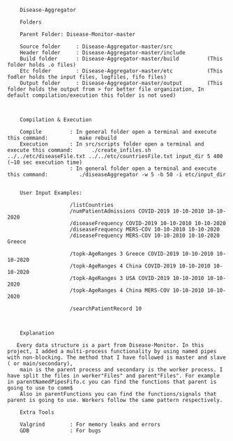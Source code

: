         Disease-Aggregator
        
        Folders

        Parent Folder: Disease-Monitor-master

        Source folder     : Disease-Aggregator-master/src
        Header folder     : Disease-Aggregator-master/include
        Build folder      : Disease-Aggregator-master/build         (This folder holds .o files)
        Etc folder        : Disease-Aggregator-master/etc           (This fodler holds the input files, logfiles, fifo files)
        Output folder     : Disease-Aggregator-master/output        (This folder holds the output from > for better file organization, In default compilation/execution this folder is not used)



        Compilation & Execution 

        Compile         : In general folder open a terminal and execute this command:          make rebuild
        Execution       : In src/scripts folder open a terminal and execute this command:      ./create_infiles.sh ../../etc/diseaseFile.txt ../../etc/countriesFile.txt input_dir 5 400           (~10 sec execution time)
                        : In general folder open a terminal and execute this command:          ./diseaseAggregator -w 5 -b 50 -i etc/input_dir


        User Input Examples:

                        /listCountries
                        /numPatientAdmissions COVID-2019 10-10-2010 10-10-2020
                        /diseaseFrequency COVID-2019 10-10-2010 10-10-2020
                        /diseaseFrequency MERS-COV 10-10-2010 10-10-2020
                        /diseaseFrequency MERS-COV 10-10-2010 10-10-2020 Greece

                        /topk-AgeRanges 3 Greece COVID-2019 10-10-2010 10-10-2020
                        /topk-AgeRanges 4 China COVID-2019 10-10-2010 10-10-2020
                        /topk-AgeRanges 3 USA COVID-2019 10-10-2010 10-10-2020
                        /topk-AgeRanges 4 China MERS-COV 10-10-2010 10-10-2020

                        /searchPatientRecord 10



        Explanation

       Every data structure is a part from Disease-Monitor. In this project, I added a multi-process functionality by using named pipes with non-blocking. The method that I have followed is master and slave ( or main/secondary),
        main is the parent process and secondary is the worker process. I have split the files in worker"Files" and parent"Files". For example in parentNamedPipesFifo.c you can find the functions that parent is going to use to comm$
        Also in parentFunctions you can find the functions/signals that parent is going to use. Workers follow the same pattern respectively.

        Extra Tools

        Valgrind        : For memory leaks and errors
        GDB             : For bugs
